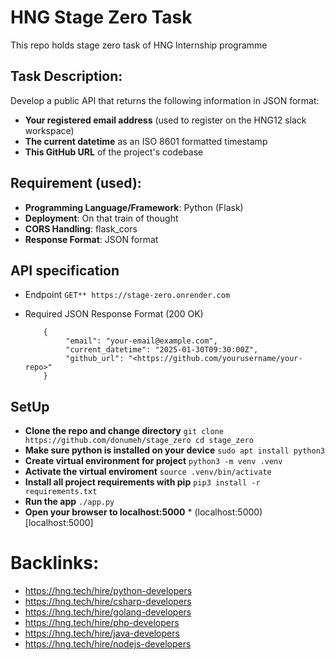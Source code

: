 # HNG Stage Zero Task

This repo holds stage zero task of HNG Internship programme


## Task Description:

Develop a public API that returns the following information in JSON format:

* **Your registered email address** (used to register on the HNG12 slack workspace)
* **The current datetime** as an ISO 8601 formatted timestamp
* **This GitHub URL** of the project's codebase

## Requirement (used):

* **Programming Language/Framework**: Python (Flask)
* **Deployment**: On that train of thought
* **CORS Handling**: flask_cors
* **Response Format**: JSON format


## API specification
* Endpoint `GET** https://stage-zero.onrender.com`
* Required JSON Response Format (200 OK)

	```
		{
 			 "email": "your-email@example.com",
			 "current_datetime": "2025-01-30T09:30:00Z",
			 "github_url": "<https://github.com/yourusername/your-repo>"
		}
	```

## SetUp
* **Clone the repo and change directory**
		```
			git clone https://github.com/donumeh/stage_zero
			cd stage_zero
		```
* **Make sure python is installed on your device**
		```
			sudo apt install python3
		```
* **Create virtual environment for project**
		```
			python3 -m venv .venv
		```
* **Activate the virtual enviroment**
		```
			source .venv/bin/activate
		```
* **Install all project requirements with pip**
		```
			pip3 install -r requirements.txt
		```
* **Run the app**
		```
			./app.py
		```
* **Open your browser to localhost:5000**
		* (localhost:5000)[localhost:5000]

# Backlinks:
* https://hng.tech/hire/python-developers
* https://hng.tech/hire/csharp-developers
* https://hng.tech/hire/golang-developers
* https://hng.tech/hire/php-developers
* https://hng.tech/hire/java-developers
* https://hng.tech/hire/nodejs-developers


